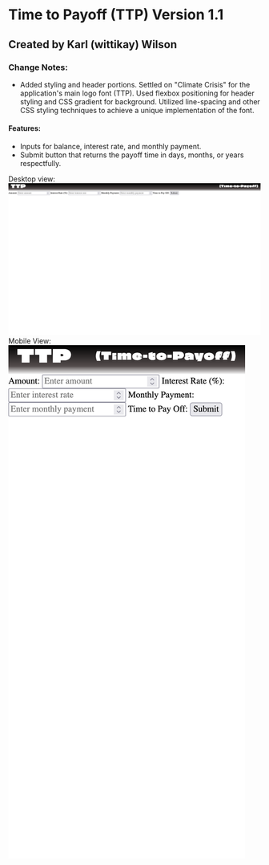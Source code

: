 # Time to Payoff (TTP) Version 1.1

## Created by Karl (wittikay) Wilson

### Change Notes:

- Added styling and header portions. Settled on "Climate Crisis" for the application's main logo font (TTP). Used flexbox positioning for header styling and CSS gradient for background. Utilized line-spacing and other CSS styling techniques to achieve a unique implementation of the font.

#### Features:

- Inputs for balance, interest rate, and monthly payment.
- Submit button that returns the payoff time in days, months, or years respectfully.

Desktop view:
![alt text](./images/desktop1.1.png)
Mobile View:
![alt text](./images/mobile1.1.png)
